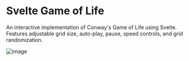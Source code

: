 # Svelte Game of Life

An interactive implementation of Conway's Game of Life using Svelte. Features adjustable grid size, auto-play, pause, speed controls, and grid randomization.

![image](https://github.com/leeknowlton/game-of-life-svelte/assets/2668502/be412c42-b80b-4408-a044-c1b926094f93)
